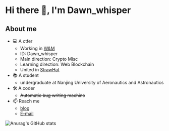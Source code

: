 # Hi there 👋, I'm Dawn_whisper

## About me

- 💻 A ctfer
    - Working in [W&M](http://wm-team.cn/)
    - ID: Dawn_whisper
    - Main direction: Crypto Misc
    - Learning direction: Web Blockchain
    - United in [StrawHat](https://strawhat.team/)
- 📚 A student
    - undergraduate at Nanjing University of Aeronautics and Astronautics
- 🛠️ A coder
    - ~~Automatic bug writing machine~~
- 📫 Reach me
    - [blog](dawn_whisper.hack.best)
    - [E-mail](mailto:dawn_whisper@nuaa.edu.cn)

![Anurag's GitHub stats](https://github-readme-stats.vercel.app/api?username=dawnwhisper&show_icons=true&theme=radical)